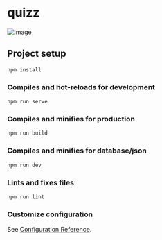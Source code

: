 # quizz

![image](https://user-images.githubusercontent.com/62888962/152988523-7150e324-9f84-42c7-9436-4c047cb7270f.png)

## Project setup
```
npm install
```

### Compiles and hot-reloads for development
```
npm run serve
```

### Compiles and minifies for production
```
npm run build
```

### Compiles and minifies for database/json
```
npm run dev
```

### Lints and fixes files
```
npm run lint
```

### Customize configuration
See [Configuration Reference](https://cli.vuejs.org/config/).
